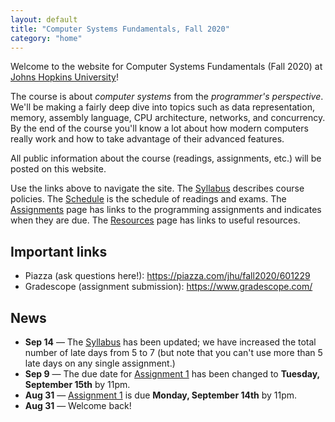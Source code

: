 ```yaml
---
layout: default
title: "Computer Systems Fundamentals, Fall 2020"
category: "home"
---
```


Welcome to the website for Computer Systems Fundamentals (Fall 2020) at <a href="https://www.jhu.edu/">Johns Hopkins University</a>!

The course is about *computer systems* from the *programmer's perspective*.  We'll be making a fairly deep dive into topics such as data representation, memory, assembly language, CPU architecture, networks, and concurrency.  By the end of the course you'll know a lot about how modern computers really work and how to take advantage of their advanced features.

All public information about the course (readings, assignments, etc.) will be posted on this website.

Use the links above to navigate the site.  The [Syllabus](syllabus.html) describes course policies. The [Schedule](schedule.html) is the schedule of readings and exams.  The [Assignments](assignments.html) page has links to the programming assignments and indicates when they are due.  The [Resources](resources.html) page has links to useful resources.

## Important links

* Piazza (ask questions here!): <https://piazza.com/jhu/fall2020/601229>
* Gradescope (assignment submission): <https://www.gradescope.com/>

## News

* **Sep 14** — The [Syllabus](syllabus.html) has been updated; we have increased the total number of late days from 5 to 7 (but note that you can't use more than 5 late days on any single assignment.)
* **Sep 9** — The due date for [Assignment 1](assign/assign01.html) has been changed to **Tuesday, September 15th** by 11pm.
* **Aug 31** — [Assignment 1](assign/assign01.html) is due **Monday, September 14th** by 11pm.
* **Aug 31** — Welcome back!
